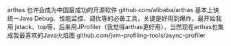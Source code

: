 

arthas 也许会成为中国最成功的开源软件 github.com/alibaba/arthas 基本上快统一Java Debug、性能监控、调优等的必备工具，关键是好用到爆炸。最开始我用 jstack、top等，后来用JProfiler（我觉得arthas更好用），当然现在arthas也集成我最喜欢的Java火焰图 github.com/jvm-profiling-tools/async-profiler

